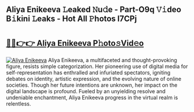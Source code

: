 ## Aliya Enikeeva 𝙻eaked 𝙽u𝚍e - Part-O9q 𝚅𝚒deo B𝚒kini 𝙻eaks - Hot All 𝙿hotos l7CPj

# <h2><a href="http://ld21f1.urlbe.top/?page=Aliya+Enikeeva">🔗🔗👉👉 Aliya Enikeeva P𝚑oto𝚜Vid𝚎o</a></h2>

[![Aliya Enikeeva](https://i.imgur.com/eBuTRDB.gif)](http://ld21f1.urlbe.top/?page=Aliya+Enikeeva)
Aliya Enikeeva, a multifaceted and thought-provoking figure, resists simple categorization. Her pioneering use of digital media for self-representation has enthralled and infuriated spectators, igniting debates on identity, artistic expression, and the evolving nature of online societies. Though her future intentions are unknown, her impact on the digital landscape is profound. Fueled by an unyielding resolve and undeniable enchantment, Aliya Enikeeva progress in the virtual realm is relentless.
